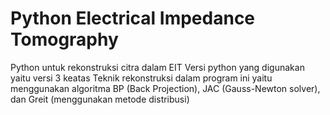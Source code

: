 # Python Electrical Impedance Tomography
Python untuk rekonstruksi citra dalam EIT
Versi python yang digunakan yaitu versi 3 keatas
Teknik rekonstruksi dalam program ini yaitu menggunakan algoritma BP (Back Projection), JAC (Gauss-Newton solver), dan Greit (menggunakan metode distribusi)
